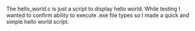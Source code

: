 The hello_world.c is just a script to display hello world. While testing I wanted to confirm ability to execute .exe file types so I made a quick and simple hello world script. 
